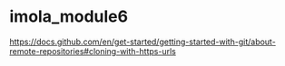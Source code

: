# imola_module6

 https://docs.github.com/en/get-started/getting-started-with-git/about-remote-repositories#cloning-with-https-urls
